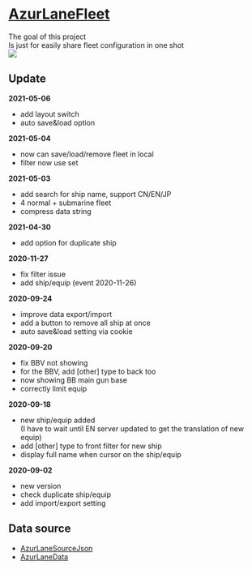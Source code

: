 ﻿# [AzurLaneFleet](https://x94fujo6rpg.github.io/AzurLaneFleet/) #  
The goal of this project  
Is just for easily share fleet configuration in one shot  
![](https://i.imgur.com/oT6HaV6.png)  

## Update  
**2021-05-06**
- add layout switch
- auto save&load option

**2021-05-04**
- now can save/load/remove fleet in local
- filter now use set

**2021-05-03**
- add search for ship name, support CN/EN/JP
- 4 normal + submarine fleet
- compress data string

**2021-04-30**
- add option for duplicate ship

**2020-11-27**  
- fix filter issue  
- add ship/equip (event 2020-11-26)  

**2020-09-24**  
- improve data export/import  
- add a button to remove all ship at once  
- auto save&load setting via cookie  
  
**2020-09-20**  
- fix BBV not showing  
- for the BBV, add [other] type to back too  
- now showing BB main gun base  
- correctly limit equip  
  
**2020-09-18**  
- new ship/equip added  
(I have to wait until EN server updated to get the translation of new equip)  
- add [other] type to front filter for new ship  
- display full name when cursor on the ship/equip  
  
**2020-09-02**  
- new version  
- check duplicate ship/equip  
- add import/export setting  
  
## Data source  
- [AzurLaneSourceJson](https://github.com/nobbyfix/AzurLaneSourceJson)  
- [AzurLaneData](https://github.com/Dimbreath/AzurLaneData)  
